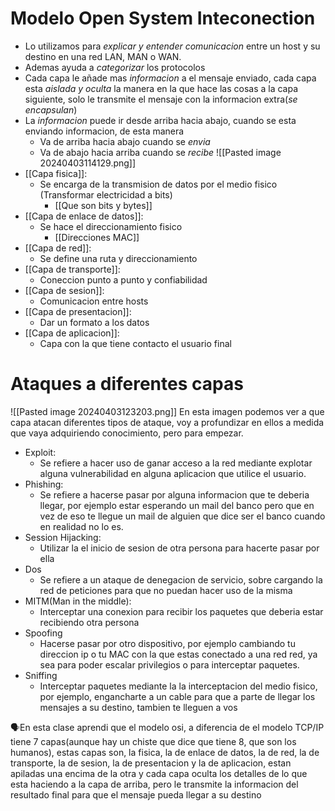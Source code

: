# Modelo Open System Inteconection
- Lo utilizamos para *explicar y entender comunicacion* entre un host y su destino en una red LAN, MAN o WAN.
- Ademas ayuda a *categorizar* los protocolos 
- Cada capa le añade mas *informacion* a el mensaje enviado, cada capa esta *aislada y oculta* la manera en la que hace las cosas a la capa siguiente, solo le transmite el mensaje con la informacion extra(*se encapsulan*)
- La *informacion* puede ir desde arriba hacia abajo, cuando se esta enviando informacion, de esta manera
	- Va de arriba hacia abajo cuando se *envia*
	- Va de abajo hacia arriba cuando se *recibe*
 ![[Pasted image 20240403114129.png]]
- [[Capa fisica]]:
	- Se encarga de la transmision de datos por el medio fisico (Transformar electricidad a bits)
		- [[Que son bits y bytes]]
- [[Capa de enlace de datos]]:
	- Se hace el direccionamiento fisico
		- [[Direcciones MAC]]
- [[Capa de red]]:
	- Se define una ruta y direccionamiento
- [[Capa de transporte]]:
	- Coneccion punto a punto y confiabilidad
- [[Capa de sesion]]:
	- Comunicacion entre hosts
- [[Capa de presentacion]]:
	- Dar un formato a los datos
- [[Capa de aplicacion]]:
	- Capa con la que tiene contacto el usuario final

# Ataques a diferentes capas
![[Pasted image 20240403123203.png]]
En esta imagen podemos ver a que capa atacan diferentes tipos de ataque, voy a profundizar en ellos a medida que vaya adquiriendo conocimiento, pero para empezar.
- Exploit:
	- Se refiere a hacer uso de ganar acceso a la red mediante explotar alguna vulnerabilidad en alguna aplicacion que utilice el usuario.
- Phishing:
	- Se refiere a hacerse pasar por alguna informacion que te deberia llegar, por ejemplo estar esperando un mail del banco pero que en vez de eso te llegue un mail de alguien que dice ser el banco cuando en realidad no lo es.
- Session Hijacking:
	- Utilizar la el inicio de sesion de otra persona para hacerte pasar por ella
- Dos
	- Se refiere a un ataque de denegacion de servicio, sobre cargando la red de peticiones para que no puedan hacer uso de la misma
- MITM(Man in the middle):
	- Interceptar una conexion para recibir los paquetes que deberia estar recibiendo otra persona
- Spoofing
	- Hacerse pasar por otro dispositivo, por ejemplo cambiando tu direccion ip o tu MAC con la que estas conectado a una red red, ya sea para poder escalar privilegios o para interceptar paquetes.
- Sniffing
	- Interceptar paquetes mediante la la interceptacion del medio fisico, por ejemplo, engancharte a un cable para que a parte de llegar los mensajes a su destino, tambien te lleguen a vos

<p>🗣️En esta clase aprendi que el modelo osi, a diferencia de el modelo TCP/IP
tiene 7 capas(aunque hay un chiste que dice que tiene 8, que son los humanos), estas capas son, la fisica, la de enlace de datos, la de red, la de transporte, la de sesion, la de presentacion y la de aplicacion, estan apiladas una encima de la otra y cada capa oculta los detalles de lo que esta haciendo a la capa de arriba, pero le transmite la informacion del resultado final para que el mensaje pueda llegar a su destino</p>

